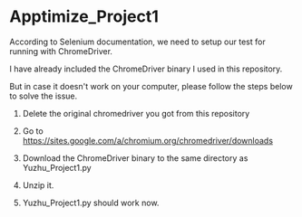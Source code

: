 # Apptimize_Project1

According to Selenium documentation, we need to setup our test for running with ChromeDriver.

I have already included the ChromeDriver binary I used in this repository. 

But in case it doesn't work on your computer, please follow the steps below to solve the issue.

1. Delete the original chromedriver you got from this repository

1. Go to https://sites.google.com/a/chromium.org/chromedriver/downloads

2. Download the ChromeDriver binary to the same directory as Yuzhu_Project1.py

3. Unzip it. 

4. Yuzhu_Project1.py should work now.

